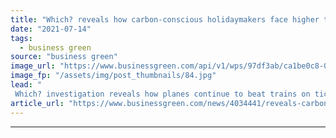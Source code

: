 ```yaml
---
title: "Which? reveals how carbon-conscious holidaymakers face higher travel fares"
date: "2021-07-14"
tags: 
  - business green
source: "business green"
image_url: "https://www.businessgreen.com/api/v1/wps/97df3ab/ca1be0c8-0a95-44e4-a388-670f4452e017/3/plane-landing-185x114.jpg"
image_fp: "/assets/img/post_thumbnails/84.jpg"
lead: "
 Which? investigation reveals how planes continue to beat trains on ticket prices, despite much higher carbon impacts ..."
article_url: "https://www.businessgreen.com/news/4034441/reveals-carbon-conscious-holidaymakers-travel-fares"
---
```


---
